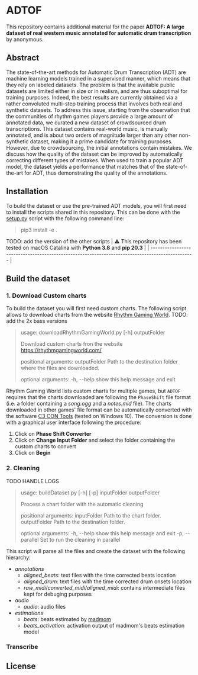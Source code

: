 # ADTOF
This repository contains additional material for the paper **ADTOF: A large dataset of real western music annotated for automatic drum transcription** by anonymous.

## Abstract
The state-of-the-art methods for Automatic Drum Transcription (ADT) are machine learning models trained in a supervised manner, which means that they rely on labeled datasets. The problem is that the available public datasets are limited either in size or in realism, and are thus suboptimal for training purposes. Indeed, the best results are currently obtained via a rather convoluted multi-step training process that involves both real and synthetic datasets. To address this issue, starting from the observation that the communities of rhythm games players provide a large amount of annotated data, we curated a new dataset of crowdsourced drum transcriptions. This dataset contains real-world music, is manually annotated, and is about two orders of magnitude larger than any other non-synthetic dataset, making it a prime candidate for training purposes. However, due to crowdsourcing, the initial annotations contain mistakes. We discuss how the quality of the dataset can be improved by automatically correcting different types of mistakes. When used to train a popular ADT model, the dataset yields a performance that matches that of the state-of-the-art for ADT, thus demonstrating the quality of the annotations.

## Installation
To build the dataset or use the pre-trained ADT models, you will first need to install the scripts shared in this repository. This can be done with the [setup.py](./setup.py) script with the following command line:
> pip3 install -e .

TODO: add the version of the other scripts
| :warning: This repository has been tested on macOS Catalina with **Python 3.8** and **pip 20.3** |
| ------------------------------------------------------------------------------------------------ |

## Build the dataset
### 1. Download Custom charts
To build the dataset you will first need custom charts. The following script allows to download charts from the website [Rhythm Gaming World](https://rhythmgamingworld.com/).
TODO: add the 2x bass versions
>usage: downloadRhythmGamingWorld.py [-h] outputFolder
>
>Download custom charts fron the website https://rhythmgamingworld.com/
>
>positional arguments:
>  outputFolder  Path to the destination folder where the files are downloaded.
>
>optional arguments:
>  -h, --help    show this help message and exit


Rhythm Gaming World lists custom charts for multiple games, but `ADTOF` requires that the charts downloaded are following the `PhaseShift` file format (i.e. a folder containing a *song.ogg* and a *notes.mid* file). The charts downloaded in other games' file format can be automatically converted with the software [C3 CON Tools](https://rhythmgamingworld.com/forums/topic/c3-con-tools-v401-8142020-weve-only-just-begun/) (tested on Windows 10). The conversion is done with a graphical user interface following the procedure:
1. Click on **Phase Shift Converter**
2. Click on **Change Input Folder** and select the folder containing the custom charts to convert
3. Click on **Begin**


### 2. Cleaning
TODO HANDLE LOGS
>usage: buildDataset.py [-h] [-p] inputFolder outputFolder
>
>Process a chart folder with the automatic cleaning
>
>positional arguments:
>  inputFolder     Path to the chart folder.
>  outputFolder    Path to the destination folder.
>
>optional arguments:
>  -h, --help      show this help message and exit
>  -p, --parallel  Set to run the cleaning in parallel

This script will parse all the files and create the dataset with the following hierarchy:
- *annotations*
    - *aligned_beats*: text files with the time corrected beats location
    - *aligned_drum*: text files with the time corrected drum onsets location
    - *raw_midi*/*converted_midi*/*aligned_midi*: contains intermediate files kept for debuging purposes
- *audio*
    - *audio*: audio files
- *estimations*
    - *beats*: beats estimated by [madmom](https://github.com/CPJKU/madmom)
    - *beats_activation*: activation output of madmom's beats estimation model
### Transcribe

## License
